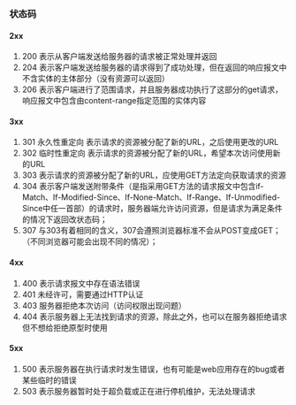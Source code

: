 ### 状态码
#### 2xx
1. 200 表示从客户端发送给服务器的请求被正常处理并返回
2. 204 表示客户端发送给服务器的请求得到了成功处理，但在返回的响应报文中不含实体的主体部分（没有资源可以返回）
3. 206 表示客户端进行了范围请求，并且服务器成功执行了这部分的get请求，响应报文中包含由content-range指定范围的实体内容

#### 3xx
1. 301 永久性重定向 表示请求的资源被分配了新的URL，之后使用更改的URL
2. 302 临时性重定向 表示请求的资源被分配了新的URL，希望本次访问使用新的URL
3. 303 表示请求的资源被分配了新的URL，应使用GET方法定向获取请求的资源
4. 304 表示客户端发送附带条件（是指采用GET方法的请求报文中包含if-Match、If-Modified-Since、If-None-Match、If-Range、If-Unmodified-Since中任一首部）的请求时，服务器端允许访问资源，但是请求为满足条件的情况下返回改状态码；
5. 307 与303有着相同的含义，307会遵照浏览器标准不会从POST变成GET；（不同浏览器可能会出现不同的情况）；

#### 4xx
1. 400 表示请求报文中存在语法错误
2. 401 未经许可，需要通过HTTP认证
3. 403 服务器拒绝本次访问（访问权限出现问题）
4. 404 表示服务器上无法找到请求的资源，除此之外，也可以在服务器拒绝请求但不想给拒绝原型时使用

#### 5xx
1. 500 表示服务器在执行请求时发生错误，也有可能是web应用存在的bug或者某些临时的错误
2. 503 表示服务器暂时处于超负载或正在进行停机维护，无法处理请求